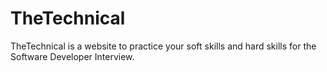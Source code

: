 # TheTechnical
TheTechnical is a website to practice your soft skills and hard skills for the Software Developer Interview.
